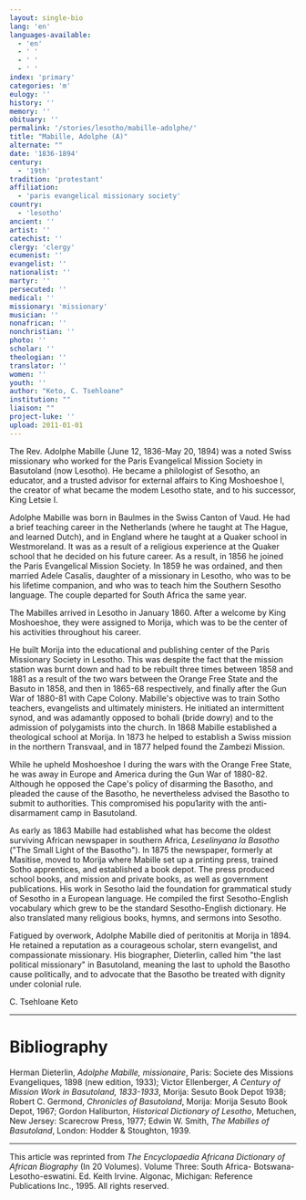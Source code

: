 ```yaml
---
layout: single-bio
lang: 'en'
languages-available:
  - 'en'
  - ' '
  - ' '
  - ' '
index: 'primary'
categories: 'm'
eulogy: ''
history: ''
memory: ''
obituary: ''
permalink: '/stories/lesotho/mabille-adolphe/'
title: "Mabille, Adolphe (A)"
alternate: ""
date: '1836-1894'
century:
  - '19th'
tradition: 'protestant'
affiliation:
  - 'paris evangelical missionary society'
country:
  - 'lesotho'
ancient: ''
artist: ''
catechist: ''
clergy: 'clergy'
ecumenist: ''
evangelist: ''
nationalist: ''
martyr: ''
persecuted: ''
medical: ''
missionary: 'missionary'
musician: ''
nonafrican: ''
nonchristian: ''
photo: ''
scholar: ''
theologian: ''
translator: ''
women: ''
youth: ''
author: "Keto, C. Tsehloane"
institution: ""
liaison: ""
project-luke: ''
upload: 2011-01-01
---
```




The Rev. Adolphe Mabille (June 12, 1836-May 20, 1894) was a noted Swiss missionary who worked for the Paris Evangelical Mission Society in Basutoland (now Lesotho). He became a philologist of Sesotho, an educator, and a trusted advisor for external affairs to King Moshoeshoe I, the creator of what became the modem Lesotho state, and to his successor, King Letsie I.

Adolphe Mabille was born in Baulmes in the Swiss Canton of Vaud. He had a brief teaching career in the Netherlands (where he taught at The Hague, and learned Dutch), and in England where he taught at a Quaker school in Westmoreland. It was as a result of a religious experience at the Quaker school that he decided on his future career. As a result, in 1856 he joined the Paris Evangelical Mission Society. In 1859 he was ordained, and then married Adele Casalis, daughter of a missionary in Lesotho, who was to be his lifetime companion, and who was to teach him the Southern Sesotho language. The couple departed for South Africa the same year.

The Mabilles arrived in Lesotho in January 1860. After a welcome by King Moshoeshoe, they were assigned to Morija, which was to be the center of his activities throughout his career.

He built Morija into the educational and publishing center of the Paris Missionary Society in Lesotho. This was despite the fact that the mission station was burnt down and had to be rebuilt three times between 1858 and 1881 as a result of the two wars between the Orange Free State and the Basuto in 1858, and then in 1865-68 respectively, and finally after the Gun War of 1880-81 with Cape Colony. Mabille's objective was to train Sotho teachers, evangelists and ultimately ministers. He initiated an intermittent synod, and was adamantly opposed to bohali (bride dowry) and to the admission of polygamists into the church. In 1868 Mabille established a theological school at Morija. In 1873 he helped to establish a Swiss mission in the northern Transvaal, and in 1877 helped found the Zambezi Mission.

While he upheld Moshoeshoe I during the wars with the Orange Free State, he was away in Europe and America during the Gun War of 1880-82. Although he opposed the Cape's policy of disarming the Basotho, and pleaded the cause of the Basotho, he nevertheless advised the Basotho to submit to authorities. This compromised his popu1arity with the anti-disarmament camp in Basutoland.

As early as 1863 Mabille had established what has become the oldest surviving African newspaper in southern Africa, *Leselinyana la Basotho* ("The Small Light of the Basotho"). In 1875 the newspaper, formerly at Masitise, moved to Morija where Mabille set up a printing press, trained Sotho apprentices, and established a book depot. The press produced school books, and mission and private books, as well as government publications. His work in Sesotho laid the foundation for grammatical study of Sesotho in a European language. He compiled the first Sesotho-English vocabulary which grew to be the standard Sesotho-English dictionary. He also translated many religious books, hymns, and sermons into Sesotho.

Fatigued by overwork, Adolphe Mabille died of peritonitis at Morija in 1894. He retained a reputation as a courageous scholar, stern evangelist, and compassionate missionary. His biographer, Dieterlin, called him "the last political missionary" in Basutoland, meaning the last to uphold the Basotho cause politically, and to advocate that the Basotho be treated with dignity under colonial rule.

C. Tsehloane Keto

---

# Bibliography

Herman Dieterlin, *Adolphe Mabille, missionaire*, Paris: Societe des Missions Evangeliques, 1898 (new edition, 1933); Victor Ellenberger, *A Century of Mission Work in Basutoland, 1833-1933*, Morija: Sesuto Book Depot 1938; Robert C. Germond, *Chronicles of Basutoland*, Morija: Morija Sesuto Book Depot, 1967; Gordon Haliburton, *Historical Dictionary of Lesotho*, Metuchen, New Jersey: Scarecrow Press, 1977; Edwin W. Smith, *The Mabilles of Basutoland*, London: Hodder & Stoughton, 1939.

---

This article was reprinted from *The Encyclopaedia Africana Dictionary of African Biography* (In 20 Volumes). Volume Three: South Africa- Botswana-Lesotho-eswatini. Ed. Keith Irvine. Algonac, Michigan: Reference Publications Inc., 1995.  All rights reserved.

